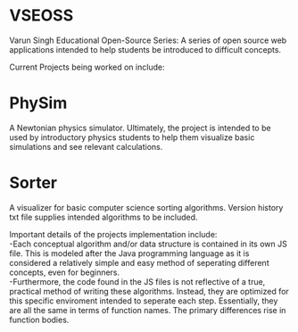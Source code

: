 # VSEOSS
Varun Singh Educational Open-Source Series: A series of open source web applications intended to help students be introduced to difficult concepts.

Current Projects being worked on include:

# PhySim
A Newtonian physics simulator. Ultimately, the project is intended to be used by introductory physics students to help them visualize basic simulations and see relevant calculations.

# Sorter
A visualizer for basic computer science sorting algorithms.  Version history txt file supplies intended algorithms to be included.

Important details of the projects implementation include:  
-Each conceptual algorithm and/or data structure is contained in its own JS file. This is modeled after the Java programming language as it is considered a relatively simple and easy method of seperating different concepts, even for beginners.  
-Furthermore, the code found in the JS files is not reflective of a true, practical method of writing these algorithms. Instead, they are optimized for this specific enviroment intended to seperate each step. Essentially, they are all the same in terms of function names. The primary differences rise in function bodies.
